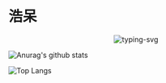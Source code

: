 # 浩呆
<p align="center">
   <img src="https://readme-typing-svg.herokuapp.com?color=%2331F7A9&size=23&center=true&vCenter=true&width=600&lines=%E6%B5%A9%E5%91%86%E5%A4%A7%E5%B8%A5%E5%93%A5%EF%BD%9E" alt="typing-svg">
</p>

![Anurag's github stats](https://github-readme-stats.vercel.app/api?username=hsiangfeng&show_icons=true&theme=vue-dark)

![Top Langs](https://github-readme-stats.vercel.app/api/top-langs/?username=hsiangfeng&show_icons=true&layout=compact&theme=vue-dark)


